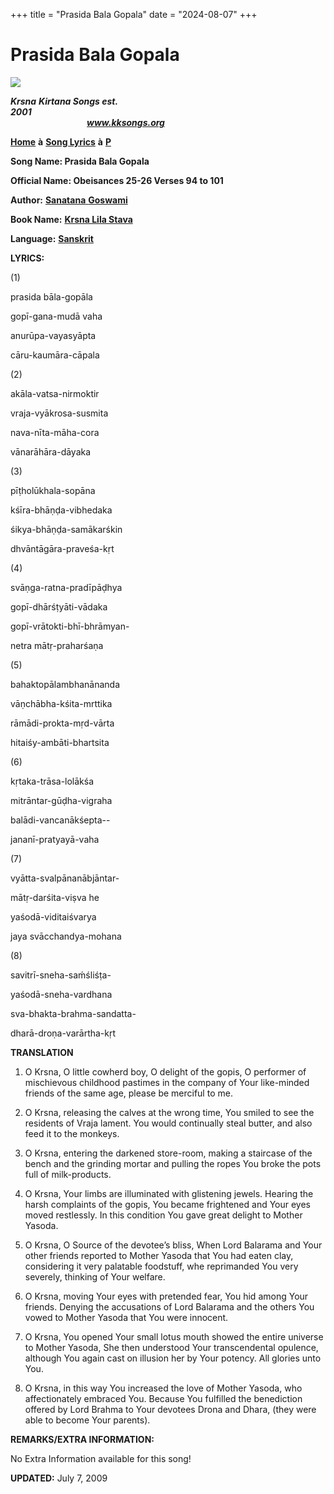 +++
title = "Prasida Bala Gopala"
date = "2024-08-07"
+++

# Prasida Bala Gopala
**[![](http://kksongs.org/image_files/image002.jpg)](http://kksongs.org/)**

**_Krsna_** **_Kirtana Songs est. 2001_**                                                                                                                                                      **_www.kksongs.org_**

**[Home](http://kksongs.org/)** **à** **[Song Lyrics](http://kksongs.org/lyrics.html)** **à** **[P](http://kksongs.org/songs/song_p.html)**

**Song Name: Prasida Bala Gopala**

**Official Name: Obeisances 25-26 Verses 94 to 101**

**Author:** [**Sanatana** **Goswami**](http://kksongs.org/authors/list/sanatana_g.html)

**Book Name:** [**Krsna Lila Stava**](http://kksongs.org/authors/krsnalilastava.html)

**Language:** [**Sanskrit**](http://kksongs.org/language/list/sanskrit.html)

**LYRICS:**

(1)

prasida bāla-gopāla

gopī-gana-mudā vaha

anurūpa-vayasyāpta

cāru-kaumāra-cāpala

(2)

akāla-vatsa-nirmoktir

vraja-vyākrosa-susmita

nava-nīta-māha-cora

vānarāhāra-dāyaka

(3)

pīṭholūkhala-sopāna

kśīra-bhāṇḍa-vibhedaka

śikya-bhāṇḍa-samākarśkin

dhvāntāgāra-praveśa-kṛt

(4)

svāṇga-ratna-pradīpāḍhya

gopī-dhārśṭyāti-vādaka

gopī-vrātokti-bhī-bhrāmyan\-

netra mātṛ-praharśaṇa

(5)

bahaktopālambhanānanda

vāṇchābha-kśita-mrttika

rāmādi-prokta-mṛd-vārta

hitaiśy-ambāti-bhartsita

(6)

kṛtaka-trāsa-lolākśa

mitrāntar-gūḍha-vigraha

balādi-vancanākśepta\--

jananī-pratyayā-vaha

(7)

vyātta-svalpānanābjāntar\-

mātṛ-darśita-viṣva he

yaśodā-viditaiśvarya

jaya svācchandya-mohana

(8)

savitrī-sneha-saḿśliśṭa\-

yaśodā-sneha-vardhana

sva-bhakta-brahma-sandatta\-

dharā-droṇa-varārtha-kṛt

**TRANSLATION**

1) O Krsna, O little cowherd boy, O delight of the gopis, O performer of mischievous childhood pastimes in the company of Your like-minded friends of the same age, please be merciful to me.

2) O Krsna, releasing the calves at the wrong time, You smiled to see the residents of Vraja lament. You would continually steal butter, and also feed it to the monkeys.

3) O Krsna, entering the darkened store-room, making a staircase of the bench and the grinding mortar and pulling the ropes You broke the pots full of milk-products.

4) O Krsna, Your limbs are illuminated with glistening jewels. Hearing the harsh complaints of the gopis, You became frightened and Your eyes moved restlessly. In this condition You gave great delight to Mother Yasoda.

5) O Krsna, O Source of the devotee’s bliss, When Lord Balarama and Your other friends reported to Mother Yasoda that You had eaten clay, considering it very palatable foodstuff, whe reprimanded You very severely, thinking of Your welfare.

6) O Krsna, moving Your eyes with pretended fear, You hid among Your friends. Denying the accusations of Lord Balarama and the others You vowed to Mother Yasoda that You were innocent.

7) O Krsna, You opened Your small lotus mouth showed the entire universe to Mother Yasoda, She then understood Your transcendental opulence, although You again cast on illusion her by Your potency. All glories unto You.

8) O Krsna, in this way You increased the love of Mother Yasoda, who affectionately embraced You. Because You fulfilled the benediction offered by Lord Brahma to Your devotees Drona and Dhara, (they were able to become Your parents).

**REMARKS/EXTRA INFORMATION:**

No Extra Information available for this song!

**UPDATED:** July 7, 2009